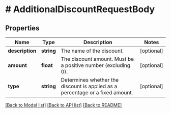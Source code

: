 # # AdditionalDiscountRequestBody

## Properties

Name | Type | Description | Notes
------------ | ------------- | ------------- | -------------
**description** | **string** | The name of the discount. | [optional]
**amount** | **float** | The discount amount. Must be a positive number (excluding 0). | [optional]
**type** | **string** | Determines whether the discount is applied as a percentage or a fixed amount. | [optional]

[[Back to Model list]](../README.md#documentation-for-models) [[Back to API list]](../README.md#documentation-for-api-endpoints) [[Back to README]](../README.md)
